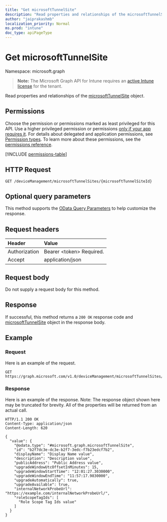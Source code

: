 ```yaml
---
title: "Get microsoftTunnelSite"
description: "Read properties and relationships of the microsoftTunnelSite object."
author: "jaiprakashmb"
localization_priority: Normal
ms.prod: "intune"
doc_type: apiPageType
---
```


# Get microsoftTunnelSite

Namespace: microsoft.graph

> **Note:** The Microsoft Graph API for Intune requires an [active Intune license](https://go.microsoft.com/fwlink/?linkid=839381) for the tenant.

Read properties and relationships of the [microsoftTunnelSite](../resources/intune-mstunnel-microsofttunnelsite.md) object.

## Permissions
Choose the permission or permissions marked as least privileged for this API. Use a higher privileged permission or permissions [only if your app requires it](/graph/permissions-overview#best-practices-for-using-microsoft-graph-permissions). For details about delegated and application permissions, see [Permission types](/graph/permissions-overview#permission-types). To learn more about these permissions, see the [permissions reference](/graph/permissions-reference).

<!-- { "blockType": "permissions", "name": "intune_mstunnel_microsofttunnelsite_get" } -->
[!INCLUDE [permissions-table](../includes/permissions/intune-mstunnel-microsofttunnelsite-get-permissions.md)]

## HTTP Request
<!-- {
  "blockType": "ignored"
}
-->
``` http
GET /deviceManagement/microsoftTunnelSites/{microsoftTunnelSiteId}
```

## Optional query parameters
This method supports the [OData Query Parameters](/graph/query-parameters) to help customize the response.

## Request headers
|Header|Value|
|:---|:---|
|Authorization|Bearer &lt;token&gt; Required.|
|Accept|application/json|

## Request body
Do not supply a request body for this method.

## Response
If successful, this method returns a `200 OK` response code and [microsoftTunnelSite](../resources/intune-mstunnel-microsofttunnelsite.md) object in the response body.

## Example

### Request
Here is an example of the request.
``` http
GET https://graph.microsoft.com/v1.0/deviceManagement/microsoftTunnelSites/{microsoftTunnelSiteId}
```

### Response
Here is an example of the response. Note: The response object shown here may be truncated for brevity. All of the properties will be returned from an actual call.
``` http
HTTP/1.1 200 OK
Content-Type: application/json
Content-Length: 620

{
  "value": {
    "@odata.type": "#microsoft.graph.microsoftTunnelSite",
    "id": "b2f7dc3e-dc3e-b2f7-3edc-f7b23edcf7b2",
    "displayName": "Display Name value",
    "description": "Description value",
    "publicAddress": "Public Address value",
    "upgradeWindowUtcOffsetInMinutes": 15,
    "upgradeWindowStartTime": "12:01:27.3030000",
    "upgradeWindowEndTime": "11:57:17.9830000",
    "upgradeAutomatically": true,
    "upgradeAvailable": true,
    "internalNetworkProbeUrl": "https://example.com/internalNetworkProbeUrl/",
    "roleScopeTagIds": [
      "Role Scope Tag Ids value"
    ]
  }
}
```
